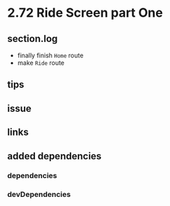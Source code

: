 # 2.72 Ride Screen part One

## section.log

- finally finish `Home` route
- make `Ride` route

## tips

## issue

## links

## added dependencies

### dependencies

### devDependencies
